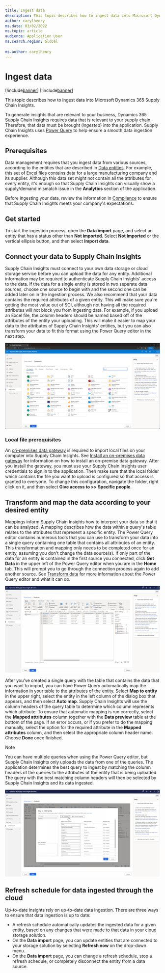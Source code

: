 ```yaml
---
title: Ingest data
description: This topic describes how to ingest data into Microsoft Dynamics 365 Supply Chain Insights.
author: carylhenry
ms.date: 03/02/2022
ms.topic: article
audience: Application User
ms.search.region: Global

ms.author: carylhenry
---
```


# Ingest data

[!include[banner](includes/banner.md)]
[!include[banner](includes/preview-banner.md)]

This topic describes how to ingest data into Microsoft Dynamics 365 Supply Chain Insights.

To generate insights that are relevant to your business, Dynamics 365 Supply Chain Insights requires data that is relevant to your supply chain. Therefore, that data must be brought (*ingested*) into the application. Supply Chain Insights uses [Power Query](/power-query/power-query-what-is-power-query) to help ensure a smooth data ingestion experience.

## Prerequisites

Data management requires that you ingest data from various sources, according to the entities that are described in [Data entities](entities.md). For example, this set of [Excel files](https://download.microsoft.com/download/d/c/2/dc238977-69a5-4440-a19e-24d632c25cf5/OEM_Electronics_Sample.zip) contains data for a large manufacturing company and its supplier. Although this data set might not contain all the attributes for every entity, it's enough so that Supply Chain Insights can visually show a supply/demand mismatch issue in the **Analytics** section of the application.

Before ingesting your data, review the information in [Compliance](resiliency-compliance-security.md) to ensure that Supply Chain Insights meets your company's expectations.

## Get started

To start the ingestion process, open the **Data import** page, and select an entity that has a status other than **Not imported**. Select **Not imported** or the vertical ellipsis button, and then select **Import data**.

## Connect your data to Supply Chain Insights

Supply Chain Insights must connect to your own data storage or cloud storage service before you can upload the data for any entity. Additional information may be required to authenticate Supply Chain Insights' access to the data. If the data for a single entity is stored in two separate data sources, choose one source to begin with and the second one can be added later on in the ingestion process. We also recommend that your data contains the required attributes of a given entity. This will make sure you're getting the most value out of SCI, although not having all the required attributes will not block you from ingesting data. For example, if you upload an Excel file, the column headers should be named based off of the attributes of the entity your uploading. This will make it easier to map your data to the attributes of Supply Chain Insights' entities, but you can also transform your data to fit this format using the Power Query editor in the next step.

![Data import page showing a list of data sources that can be connected to Supply Chain Insights.](media/connector-options.png)

### Local file prerequisites

An [on-premises data gateway](/data-integration/gateway/service-gateway-onprem) is required to import local files on your computer into Supply Chain Insights. See [Install an on-premises data gateway](/data-integration/gateway/service-gateway-install) for information on how to install an on-premise data gateway. After you install the gateway, you must use your Supply Chain Insights user credentials to sign in to the application. Then make sure that the local folder which contains the file you want to upload is configured so that access is granted to everyone. To change this configuration, navigate the folder, right click on it, and then select **Give access to >> Specific people**.

## Transform and map the data according to your desired entity

Mappings inform Supply Chain Insights how to interpret your data so that it can be analyzed. A mapping describes how the data within a query's table relates to the attributes that represent a specific entity. The Power Query editor contains numerous tools that you can use to transform your data into a single query containing one table that contains all attributes of an entity. This transformation and mapping only needs to be completed once for an entity, assuming you don't change the data source(s). If only part of the data for an entity is contained in the first source you connected, click **Get Data** in the upper left of the Power Query editor when you are in the **Home** tab. This will prompt you to go through the connection process again to add another source. See [Transform data](/power-query/power-query-ui) for more information about the Power Query editor and what it can do.
    
![Data import page, showing the Power Query editor for the product entity.](media/power-query-editor.png)

After you've created a single query with the table that contains the data that you want to import, you can have Power Query automatically map the information in your table to the attributes of the entity. Select **Map to entity** in the upper right, select the entity in the left column of the dialog box that appears, and then select **Auto map**. Supply Chain Insights will use the column headers of the query table to determine which column represents which attribute. To ensure that automatic mapping is run correctly, select the **Mapped attributes** column together with the **Data preview** table at the bottom of the page. If an error occurs, or if you prefer to do the mapping manually, select the option for the required attribute in the **Mapped attributes** column, and then select the appropriate column header name. Choose **Done** once finished.

> [!NOTE]
> You can have multiple queries when using the Power Query editor, but Supply Chain Insights only uploads the data from one of the queries. The application determines the best query to ingest by matching the column headers of the queries to the attributes of the entity that is being uploaded. The query with the best matching column headers will then be selected by Supply Chain Insights and its data ingested.

![Data import page, showing the dialog box for Power Query's auto map feature when it's to map user data to a product entity's attributes.](media/product-attribute-mapping.png)

## Refresh schedule for data ingested through the cloud

Up-to-date insights rely on up-to-date data ingestion. There are three ways to ensure that data ingestion is up to date:

- A refresh schedule automatically updates the ingested data for a given entity, based on any changes that were made to that data in your cloud storage solution.
- On the **Data import** page, you can update entities that are connected to your storage solution by selecting **Refresh now** on the drop-down menu.
- On the **Data import** page, you can change a refresh schedule, stop a refresh schedule, or completely disconnect the entity from a data source.
